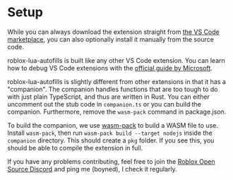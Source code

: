 # Setup
While you can always download the extension straight from [the VS Code marketplace](https://marketplace.visualstudio.com/items?itemName=Kampfkarren.roblox-lua-autofills), you can also optionally install it manually from the source code.

roblox-lua-autofills is built like any other VS Code extension. You can learn how to debug VS Code extensions with the [official guide by Microsoft](https://code.visualstudio.com/api/get-started/your-first-extension#debugging-the-extension).

roblox-lua-autofills is slightly different from other extensions in that it has a "companion". The companion handles functions that are too tough to do with just plain TypeScript, and thus are written in Rust. You can either uncomment out the stub code in `companion.ts` or you can build the companion. Furthermore, remove the `wasm-pack` command in package.json.

To build the companion, we use [wasm-pack](https://rustwasm.github.io/docs/wasm-pack/) to build a WASM file to use. Install `wasm-pack`, then run `wasm-pack build --target nodejs` inside the `companion` directory. This should create a `pkg` folder. If you see this, you should be able to compile the extension in full.

If you have any problems contributing, feel free to join the [Roblox Open Source Discord](https://discord.gg/mhtGUS8) and ping me (boyned), I check it regularly.
